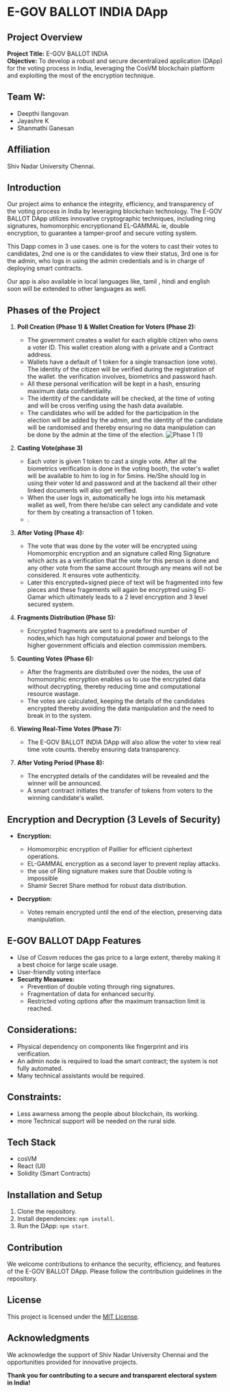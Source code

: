 # E-GOV BALLOT INDIA DApp

## Project Overview

**Project Title:** E-GOV BALLOT INDIA  
**Objective:** To develop a robust and secure decentralized application (DApp) for the voting process in India, leveraging the CosVM blockchain platform and exploiting the most 
 of the encryption technique.

## Team W:


- Deepthi Ilangovan
- Jayashre K
- Shanmathi Ganesan

## Affiliation

Shiv Nadar University Chennai.

## Introduction

Our project aims to enhance the integrity, efficiency, and transparency of the voting process in India by leveraging blockchain technology. The E-GOV BALLOT DApp utilizes innovative cryptographic techniques, including ring signatures, homomorphic encryptionand EL-GAMMAL ie, double encryption, to guarantee a tamper-proof and secure voting system.

This Dapp comes in 3 use cases. one is for the voters to cast their votes to candidates, 2nd one is or the candidates to view their status, 3rd one is for the admin, who logs in using the admin credentials and is in charge of deploying smart contracts.

Our app is also available in local languages like, tamil , hindi and english soon will be extended to other languages as well.

## Phases of the Project

1. **Poll Creation (Phase 1) & Wallet Creation for Voters (Phase 2):**
   - The government creates a wallet for each eligible citizen who owns a voter ID. This wallet creation along with a private and a Contract address.
   - Wallets have a default of 1 token for a single transaction (one vote). The identity of the citizen will be verified during the registration of the wallet. the verification involves, biometrics and password hash.
   - All these personal verification will be kept in a hash, ensuring maximum data confidentiality.
   - The identity of the candidate will be checked, at the time of voting and will be cross verifing using the hash data available.
   - The candidates who will be added for the participation in the election will be added by the admin, and the identity of the candidate will be randomised and thereby ensuring no data manipulation can be done by the admin at the time of the election.
      ![Phase 1 (1)](https://github.com/fromjyce/eGovBallotIndia/assets/119312314/a1f55576-8802-42ab-bd92-9b08ceadb3ee)






2. **Casting Vote(phase 3)**
   - Each voter is given 1 token to cast a single vote. After all the biometrics verification is done in the voting booth, the voter's wallet will be available to him to log in for 5mins. He/She should log in using their voter Id and password and at the backend all their other linked documents will also get verified.
   - When the user logs in, automatically he logs into his metamask wallet as well, from there he/sbe can select any candidate and vote for them by creating a transaction of 1 token. 
   - .

3. **After Voting (Phase 4):**
   - The vote that was done by the voter will be encrypted using Homomorphic encryption and an signature called Ring Signature which acts as a verification that the vote for this person is done and any other vote from the same account through any means will not be considered. It ensures vote authenticity.
   - Later this encrypted+signed piece of text will be fragmented into few pieces and these fragements will again be encryptred using El-Gamar which ultimately leads to a 2 level encryption and 3 level secured system.    

4. **Fragments Distribution (Phase 5):**
   - Encrypted fragments are sent to a predefined number of nodes,which has high computatuional power and belongs to the higher government officials and election commission members.

5. **Counting Votes (Phase 6):**
   - After the fragments are distributed over the nodes, the use of homomorphic encryption enables us to use the encrypted data without decrypting, thereby reducing time and computational resource wastage.
   - The votes are calculated, keeping the details of the candidates encrypted thereby avoiding the data manipulation and the need to break in to the system.

6. **Viewing Real-Time Votes (Phase 7):**
   - The E-GOV BALLOT INDIA DApp will also allow the voter to view real time vote counts.
thereby ensuring data transparency.
7. **After Voting Period (Phase 8):**
   - The encrypted details of the candidates will be revealed and the winner will be announced.
   - A smart contract initiates the transfer of tokens from voters to the winning candidate's wallet.

## Encryption and Decryption (3 Levels of Security)

- **Encryption:**
  - Homomorphic encryption of Paillier for efficient ciphertext operations.
  - EL-GAMMAL encryption as a second layer to prevent replay attacks.
  - the use of Ring signature makes sure that Double voting is impossible
  - Shamir Secret Share method for robust data distribution.

- **Decryption:**
  - Votes remain encrypted until the end of the election, preserving data manipulation.

## E-GOV BALLOT DApp Features
  
  - Use of Cosvm reduces the gas price to a large extent, thereby making it a best choice for large scale usage.
  - User-friendly voting interface
- **Security Measures:**
  - Prevention of double voting through ring signatures.
  - Fragmentation of data for enhanced security.
  - Restricted voting options after the maximum transaction limit is reached.

## Considerations:

- Physical dependency on components like fingerprint and iris verification.
- An admin node is required to load the smart contract; the system is not fully automated.
- Many technical assistants would be required.


## Constraints:
  - Less awarness among the people about blockchain, its working.
  - more Technical support will be needed on the rural side.

## Tech Stack
- cosVM
- React (UI)
- Solidity (Smart Contracts)

## Installation and Setup

1. Clone the repository.
2. Install dependencies: `npm install`.
3. Run the DApp: `npm start`.

## Contribution

We welcome contributions to enhance the security, efficiency, and features of the E-GOV BALLOT DApp. Please follow the contribution guidelines in the repository.

## License

This project is licensed under the [MIT License](LICENSE).

## Acknowledgments

We acknowledge the support of Shiv Nadar University Chennai and the opportunities provided for innovative projects.

**Thank you for contributing to a secure and transparent electoral system in India!**
